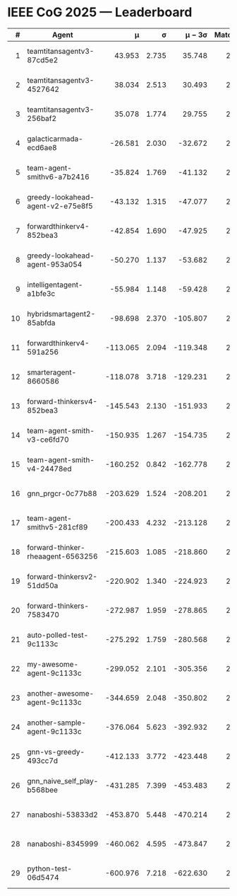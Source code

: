 # IEEE CoG 2025 — Leaderboard

| # | Agent | μ | σ | μ − 3σ | Matches | Updated |
|---:|---|---:|---:|---:|---:|---|
| 1 | teamtitansagentv3-87cd5e2 | 43.953 | 2.735 | 35.748 | 2392 | 2025-08-18 08:16 |
| 2 | teamtitansagentv3-4527642 | 38.034 | 2.513 | 30.493 | 2820 | 2025-08-18 08:16 |
| 3 | teamtitansagentv3-256baf2 | 35.078 | 1.774 | 29.755 | 2712 | 2025-08-18 08:16 |
| 4 | galacticarmada-ecd6ae8 | -26.581 | 2.030 | -32.672 | 2860 | 2025-08-18 08:16 |
| 5 | team-agent-smithv6-a7b2416 | -35.824 | 1.769 | -41.132 | 2580 | 2025-08-18 08:16 |
| 6 | greedy-lookahead-agent-v2-e75e8f5 | -43.132 | 1.315 | -47.077 | 2596 | 2025-08-18 08:16 |
| 7 | forwardthinkerv4-852bea3 | -42.854 | 1.690 | -47.925 | 2040 | 2025-08-18 08:16 |
| 8 | greedy-lookahead-agent-953a054 | -50.270 | 1.137 | -53.682 | 2576 | 2025-08-18 08:16 |
| 9 | intelligentagent-a1bfe3c | -55.984 | 1.148 | -59.428 | 2136 | 2025-08-18 08:16 |
| 10 | hybridsmartagent2-85abfda | -98.698 | 2.370 | -105.807 | 2433 | 2025-08-18 08:16 |
| 11 | forwardthinkerv4-591a256 | -113.065 | 2.094 | -119.348 | 2357 | 2025-08-18 08:16 |
| 12 | smarteragent-8660586 | -118.078 | 3.718 | -129.231 | 2440 | 2025-08-18 08:16 |
| 13 | forward-thinkersv4-852bea3 | -145.543 | 2.130 | -151.933 | 2018 | 2025-08-18 08:16 |
| 14 | team-agent-smith-v3-ce6fd70 | -150.935 | 1.267 | -154.735 | 2916 | 2025-08-18 08:16 |
| 15 | team-agent-smith-v4-24478ed | -160.252 | 0.842 | -162.778 | 2716 | 2025-08-18 08:16 |
| 16 | gnn_prgcr-0c77b88 | -203.629 | 1.524 | -208.201 | 2610 | 2025-08-18 08:16 |
| 17 | team-agent-smithv5-281cf89 | -200.433 | 4.232 | -213.128 | 2580 | 2025-08-18 08:16 |
| 18 | forward-thinker-rheaagent-6563256 | -215.603 | 1.085 | -218.860 | 2504 | 2025-08-18 08:16 |
| 19 | forward-thinkersv2-51dd50a | -220.902 | 1.340 | -224.923 | 2584 | 2025-08-18 08:16 |
| 20 | forward-thinkers-7583470 | -272.987 | 1.959 | -278.865 | 2320 | 2025-08-18 08:16 |
| 21 | auto-polled-test-9c1133c | -275.292 | 1.759 | -280.568 | 2200 | 2025-08-18 08:16 |
| 22 | my-awesome-agent-9c1133c | -299.052 | 2.101 | -305.356 | 2900 | 2025-08-18 08:16 |
| 23 | another-awesome-agent-9c1133c | -344.659 | 2.048 | -350.802 | 2720 | 2025-08-18 08:16 |
| 24 | another-sample-agent-9c1133c | -376.064 | 5.623 | -392.932 | 2400 | 2025-08-18 08:16 |
| 25 | gnn-vs-greedy-493cc7d | -412.133 | 3.772 | -423.448 | 2120 | 2025-08-18 08:16 |
| 26 | gnn_naive_self_play-b568bee | -431.285 | 7.399 | -453.483 | 2260 | 2025-08-18 08:16 |
| 27 | nanaboshi-53833d2 | -453.870 | 5.448 | -470.214 | 2220 | 2025-08-18 08:16 |
| 28 | nanaboshi-8345999 | -460.062 | 4.595 | -473.847 | 2380 | 2025-08-18 08:16 |
| 29 | python-test-06d5474 | -600.976 | 7.218 | -622.630 | 2190 | 2025-08-18 08:16 |
